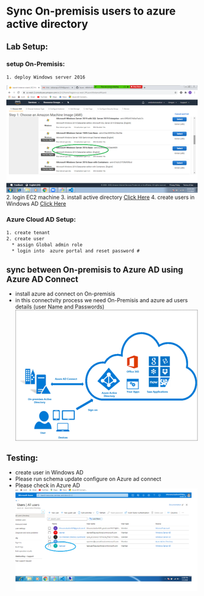 # Sync On-premisis users to azure active directory
## Lab Setup:
  ### setup On-Premisis:
    1. deploy Windows server 2016
![imageID](./windows-vm.jpg)
    2. login EC2 machine
    3. install active directory
[Click Here](http://pc-addicts.com/setup-active-directory-server-2016/)
    4. create users in Windows AD
[Click Here](https://activedirectorypro.com/how-to-create-a-new-active-directory-user-account/)
     
 ### Azure Cloud AD Setup:
    1. create tenant 
    2. create user 
      * assign Global admin role 
      * login into  azure portal and reset password # 

## sync between On-premisis to Azure AD using Azure AD Connect
   * install azure ad connect on On-premisis
   * in this connectvity process we need On-Premisis and azure ad users details (user Name and Passwords)
![Azure AD Connect](./Azure%20Ad%20Connect.jpg) 


## Testing:
  * create user in Windows AD
  * Please run schema update configure on Azure ad connect
  * Please check in Azure AD 
![Check](./schema%20updated.jpg)



